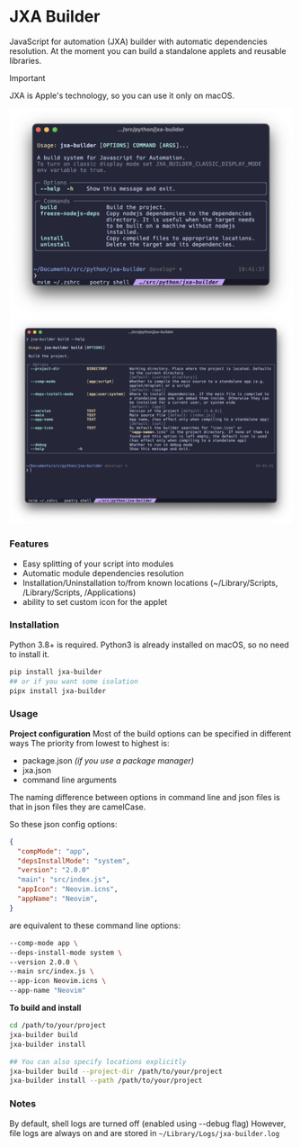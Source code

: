 # JXA Builder

JavaScript for automation (JXA) builder with automatic dependencies resolution.
At the moment you can build a standalone applets and reusable libraries.

> [!IMPORTANT]
> JXA is Apple's technology, so you can use it only on macOS.

![screenshot](screenshot.png)
![screenshot](screenshot2.png)

### Features

- Easy splitting of your script into modules
- Automatic module dependencies resolution
- Installation/Uninstallation to/from known locations (~/Library/Scripts, /Library/Scripts, /Applications)
- ability to set custom icon for the applet

### Installation

Python 3.8+ is required.
Python3 is already installed on macOS, so no need to install it.

```bash
pip install jxa-builder
## or if you want some isolation
pipx install jxa-builder
```

### Usage

**Project configuration**
Most of the build options can be specified in different ways
The priority from lowest to highest is:

- package.json _(if you use a package manager)_
- jxa.json
- command line arguments

The naming difference between options in command line and json files is that in json files they are camelCase.

So these json config options:

```json
{
  "compMode": "app",
  "depsInstallMode": "system",
  "version": "2.0.0"
  "main": "src/index.js",
  "appIcon": "Neovim.icns",
  "appName": "Neovim",
}
```

are equivalent to these command line options:

```bash
--comp-mode app \
--deps-install-mode system \
--version 2.0.0 \
--main src/index.js \
--app-icon Neovim.icns \
--app-name "Neovim"
```

**To build and install**

```bash
cd /path/to/your/project
jxa-builder build
jxa-builder install
```

```bash
## You can also specify locations explicitly
jxa-builder build --project-dir /path/to/your/project
jxa-builder install --path /path/to/your/project
```

### Notes

By default, shell logs are turned off (enabled using --debug flag)
However, file logs are always on and are stored in
`~/Library/Logs/jxa-builder.log`
